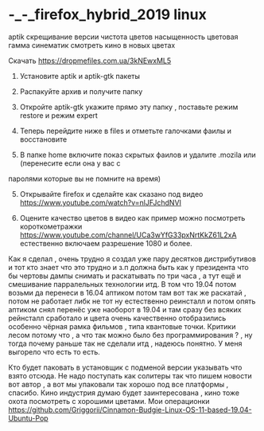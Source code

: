 # -_-_firefox_hybrid_2019 linux
aptik скрещивание версии чистота цветов насыщенность цветовая гамма синематик смотреть кино в новых цветах

Скачать https://dropmefiles.com.ua/3kNEwxML5 

1) Установите aptik и aptik-gtk пакеты

2) Распакуйте архив и получите папку

3) Откройте aptik-gtk укажите прямо эту папку , поставьте режим restore и режим expert 

4) Теперь перейдите ниже в files и отметьте галочками фаилы и восстановите 

5) В папке home включите показ скрытых фаилов и удалите .mozila или (перенесите если она у вас с 

паролями которые вы не помните на время)

5) Открывайте firefox и сделайте как сказано под видео https://www.youtube.com/watch?v=nlJFJchdNVI

6) Оцените качество цветов в видео как пример можно посмотреть короткометражки https://www.youtube.com/channel/UCa3wYfG33pxNrtKkZ61L2xA естественно включаем разрешение 1080 и более.


Как я сделал , очень трудно я создал уже пару десятков дистрибутивов и тот кто знает что это трудно и з.п должна быть как у президента 
что бы чертовы дампы снимать и раскатывать по три часа , а тут ещё и смешивание парралельных технологии итд.
В том что 19.04 потом возьми да перенеси в 16.04 аптиком потом там вот так же раскатай , потом не работает либк не тот ну естественно реинсталл и потом опять аптиком снял перенёс уже наоборот в 19.04 и там сразу без всяких рейнсталл сработало и цвета очень качественно отобразились особенно чёрная рамка фильмов , типа квантовые точки. Критики лесом потому что , а что так можно 
было без программирования ? , ну тогда почему раньше так не сделали итд , надеюсь понятно. У меня выгорело что есть то есть.

Кто будет паковать в установщик с подменой версии указывать что взято отсюда. Не надо поступать как солитеры так что пишем новости 
вот автор , а вот мы упаковали так хорошо под все платформы , спасибо.
Кино индустрия думаю будет заинтересована , кино тоже охота посмотреть с хорошими цветами.
Мои операционки https://github.com/Griggorii/Cinnamon-Budgie-Linux-OS-11-based-19.04-Ubuntu-Pop
